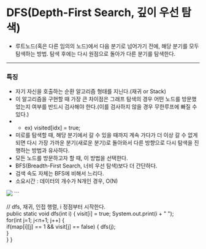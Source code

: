 # DFS(Depth-First Search, 깊이 우선 탐색)
* 루트노드(혹은 다른 임의의 노드)에서 다음 분기로 넘어가기 전에, 해당 분기를 모두 탐색하는 방법.
  탐색 후에는 다시 원점으로 돌아가 다른 분기를 탐색한다.
---
### 특징
* 자기 자신을 호출하는 순환 알고리즘 형태를 지닌다.(재귀 or Stack)
* 이 알고리즘을 구현할 때 가장 큰 차이점은 그래프 탐색의 경우 어떤 노드를 방문했었는지 여부를 반드시 검사해야 한다.(이를 검사하지 않을 경우 무한루프에 빠질 수 있다.) 
* - ex) visited[idx] = true;
* 미로를 탐색할 때, 해당 분기에서 갈 수 있을 때까지 계속 가다가 더 이상 갈 수 없게 되면 다시 가장 가까운 분기(새로운 분기)로 돌아와서 다른 방향으로 다시 탐색을 진행하는 방법과 유사하다.
* 모든 노드를 방문하고자 할 때, 이 방법을 선택한다.
* BFS(Breadth-First Search, 너비 우선 탐색)보다 더 간단하다.
* 검색 속도 자체는 BFS에 비해서 느리다.
* 소요시간 : 데이터의 개수가 N개인 경우, O(N)
<img src="https://t1.daumcdn.net/cfile/tistory/9983A7335BD0156910"/>
```

// dfs, 재귀, 인접 행렬, i 정점부터 시작한다.    
public static void dfs(int i) {
visit[i] = true;		System.out.print(i + " ");				
for(int j=1; j<n+1; j++) {			
if(map[i][j] == 1 && visit[j] == false) {
dfs(j);			
}		
}
}

```

